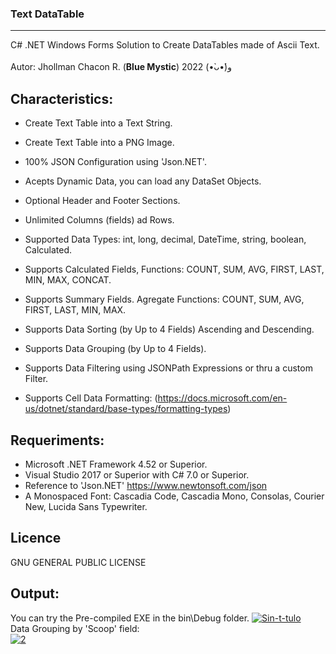 ### Text DataTable
-------------
C# .NET Windows Forms Solution to Create DataTables made of Ascii Text.</br></br>
Autor:          Jhollman Chacon R. (**Blue Mystic**) 2022 (•̀ᴗ•́)و 

Characteristics:
-------------

- Create Text Table into a Text String.
- Create Text Table into a PNG Image.

- 100% JSON Configuration using 'Json.NET'.
- Acepts Dynamic Data, you can load any DataSet Objects.
- Optional Header and Footer Sections.
- Unlimited Columns (fields) ad Rows.

- Supported Data Types: int, long, decimal, DateTime, string, boolean, Calculated.
- Supports Calculated Fields, Functions: COUNT, SUM, AVG, FIRST, LAST, MIN, MAX, CONCAT.
- Supports Summary Fields. Agregate Functions: COUNT, SUM, AVG, FIRST, LAST, MIN, MAX.
- Supports Data Sorting (by Up to 4 Fields) Ascending and Descending.
- Supports Data Grouping (by Up to 4 Fields). 
- Supports Data Filtering using JSONPath Expressions or thru a custom Filter.
- Supports Cell Data Formatting: (https://docs.microsoft.com/en-us/dotnet/standard/base-types/formatting-types)

Requeriments:
-------------

- Microsoft .NET Framework 4.52 or Superior.
- Visual Studio 2017 or Superior with C# 7.0 or Superior.
- Reference to 'Json.NET' https://www.newtonsoft.com/json
- A Monospaced Font: Cascadia Code, Cascadia Mono, Consolas, Courier New, Lucida Sans Typewriter.

Licence
-------------
GNU GENERAL PUBLIC LICENSE
 
Output:
-------------
You can try the Pre-compiled EXE in the bin\Debug folder.
<a href="https://ibb.co/YyRmr8h" target="_blank"><img src="https://i.ibb.co/qWyKZ9p/Sin-t-tulo.png" alt="Sin-t-tulo" border="0"></a>
<br />
Data Grouping by 'Scoop' field:<br />
<a href="https://imgbb.com/" target="_blank"><img src="https://i.ibb.co/8Y6TyDg/2.png" alt="2" border="0"></a>
